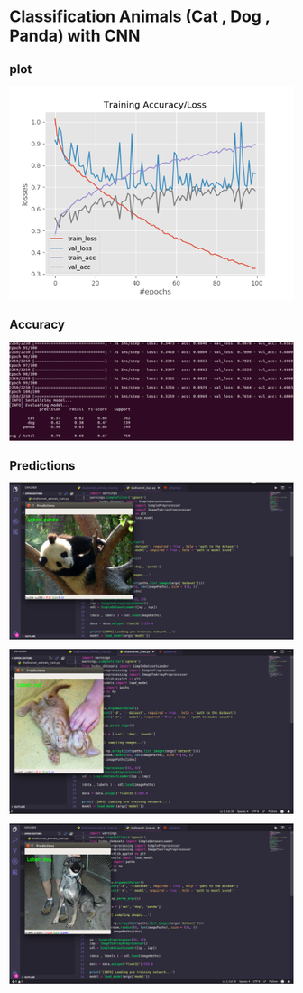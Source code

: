 # Classification Animals (Cat , Dog , Panda) with CNN
## plot
<img src = "/output/plot.png"/>

##  Accuracy
<img src = "/output/out1.png"/>

## Predictions
![print1](output/preds1.png)

![print2](output/preds2.png)

![print3](output/preds3.png)
